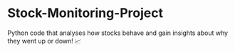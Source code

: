 # Stock-Monitoring-Project
Python code that analyses how stocks behave and gain insights about why they went up or down! 📈
